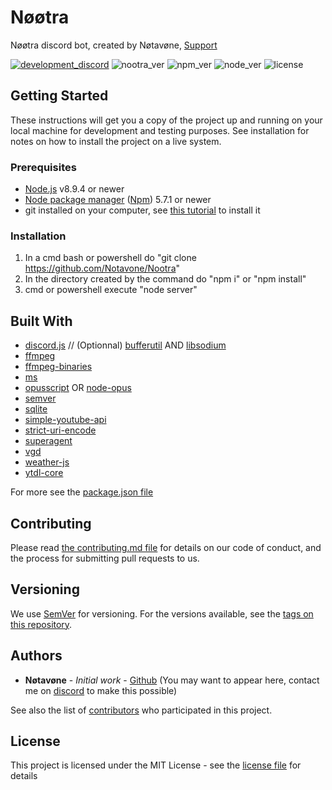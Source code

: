 # Nøøtra

Nøøtra discord bot, created by Nøtavøne, [Support](http://discord.gg/VucSArh)

[![development_discord](https://discordapp.com/api/guilds/416532107939151872/widget.png?style=shield)](https://discord.gg/cSejg) ![nootra_ver](https://img.shields.io/badge/Nootra_Version-0.15.15-blue.svg) ![npm_ver](https://img.shields.io/badge/npm-5.7.1-blue.svg) ![node_ver](https://img.shields.io/badge/node-8.9.4-blue.svg) ![license](https://img.shields.io/badge/license-MIT-red.svg)

## Getting Started

These instructions will get you a copy of the project up and running on your local machine for development and testing purposes. See installation for notes on how to install the project on a live system.

### Prerequisites

* [Node.js](https://nodejs.org/en/download/) v8.9.4 or newer
* [Node package manager](https://www.npmjs.com/get-npm) ([Npm](https://www.npmjs.com/get-npm)) 5.7.1 or newer
* git installed on your computer, see [this tutorial](https://git-scm.com/book/en/v2/Getting-Started-Installing-Git) to install it

### Installation

1. In a cmd bash or powershell do "git clone https://github.com/Notavone/Nootra"
2. In the directory created by the command do "npm i" or "npm install"
3. cmd or powershell execute "node server"

## Built With

* [discord.js](https://www.npmjs.com/package/discord.js) // (Optionnal) [bufferutil](https://www.npmjs.com/package/bufferutil) AND [libsodium](https://www.npmjs.com/package/libsodium)
* [ffmpeg](https://www.npmjs.com/package/ffmpeg)
* [ffmpeg-binaries](https://www.npmjs.com/package/ffmpeg-binaries)
* [ms](https://www.npmjs.com/package/ms)
* [opusscript](https://www.npmjs.com/package/opusscript) OR [node-opus](https://www.npmjs.com/package/node-opus)
* [semver](https://www.npmjs.com/package/semver)
* [sqlite](https://www.npmjs.com/package/sqlite)
* [simple-youtube-api](https://www.npmjs.com/package/simple-youtube-api)
* [strict-uri-encode](https://www.npmjs.com/package/strict-uri-encode)
* [superagent](https://www.npmjs.com/package/superagent)
* [vgd](https://www.npmjs.com/package/vgd)
* [weather-js](https://www.npmjs.com/package/weather-js)
* [ytdl-core](https://www.npmjs.com/package/ytdl-core)

For more see the [package.json file](package.json)

## Contributing

Please read [the contributing.md file](CONTRIBUTING.md) for details on our code of conduct, and the process for submitting pull requests to us.

## Versioning

We use [SemVer](http://semver.org/) for versioning. For the versions available, see the [tags on this repository](https://github.com/notavone/nootra/tags). 

## Authors

* **Nøtavøne** - *Initial work* - [Github](https://github.com/notavone)
(You may want to appear here, contact me on [discord](http://discord.gg/VucSArh) to make this possible)

See also the list of [contributors](https://github.com/notavone/nootra/contributors) who participated in this project.

## License

This project is licensed under the MIT License - see the [license file](LICENSE) for details
